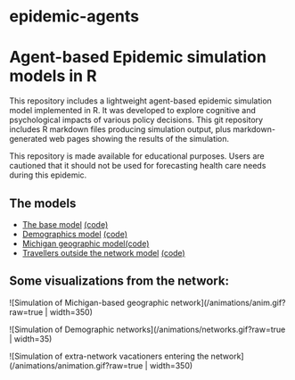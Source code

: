 # epidemic-agents

Agent-based Epidemic simulation models in R
======

This repository includes a lightweight agent-based epidemic simulation model implemented in R. It was developed to explore cognitive and psychological impacts of various policy decisions.  This git repository includes R markdown files producing simulation output, plus markdown-generated web pages showing the results of the simulation.

This repository is made available for educational purposes. Users are cautioned that it should not be used for forecasting health care needs during this epidemic.

## The models

* [The base model](web/epidemic-model-base.html)  [(code)](https://github.com/stmueller/epidemic-agents/blob/master/models/epidemic-model-base.Rmd)
* [Demographics model](web/epidemic-demographics.html) [(code)](https://github.com/stmueller/epidemic-agents/blob/master/models/epidemic-demographics.Rmd)
* [Michigan geographic model](web/epidemic-michigan.html)[(code)](https://github.com/stmueller/epidemic-agents/blob/master/models/epidemic-michigan.Rmd)
* [Travellers outside the network model](web/epidemic-model-travellers.html) [(code)](https://github.com/stmueller/epidemic-agents/blob/master/models/epidemic-model-travellers.Rmd)


## Some visualizations from the network:

![Simulation of Michigan-based geographic network](/animations/anim.gif?raw=true | width=350)

![Simulation of Demographic networks](/animations/networks.gif?raw=true | width=35)

![Simulation of extra-network vacationers entering the network](/animations/animation.gif?raw=true | width=350)
